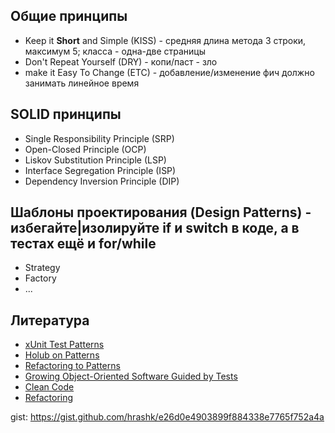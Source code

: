 ## Общие принципы
* Keep it __Short__ and Simple    (KISS) - средняя длина метода 3 строки, максимум 5; класса - одна-две страницы
* Don't Repeat Yourself           (DRY)  - копи/паст - зло
* make it Easy To Change          (ETC)  - добавление/изменение фич должно занимать линейное время

## SOLID принципы
* Single Responsibility Principle (SRP)
* Open-Closed Principle           (OCP)
* Liskov Substitution Principle   (LSP)
* Interface Segregation Principle (ISP)
* Dependency Inversion Principle  (DIP)

## Шаблоны проектирования (Design Patterns) - избегайте|изолируйте if и switch в коде, а в тестах ещё и for/while
* Strategy
* Factory
* ...

## Литература
* [xUnit Test Patterns](http://xunitpatterns.com/)
* [Holub on Patterns](https://holub.com/patterns/book.pdf)
* [Refactoring to Patterns](https://www.amazon.com/Refactoring-Patterns-Joshua-Kerievsky/dp/0321213351)
* [Growing Object-Oriented Software Guided by Tests](http://www.growing-object-oriented-software.com/)
* [Clean Code](https://www.amazon.com/Clean-Code-Handbook-Software-Craftsmanship/dp/0132350882)
* [Refactoring](https://www.amazon.com/Refactoring-Improving-Design-Existing-Code/dp/0201485672)


gist: https://gist.github.com/hrashk/e26d0e4903899f884338e7765f752a4a
